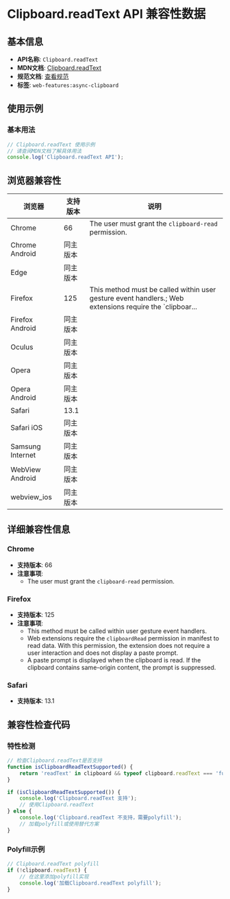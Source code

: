 # Clipboard.readText API 兼容性数据

## 基本信息

- **API名称**: `Clipboard.readText`
- **MDN文档**: [Clipboard.readText](https://developer.mozilla.org/docs/Web/API/Clipboard/readText)
- **规范文档**: [查看规范](https://w3c.github.io/clipboard-apis/#dom-clipboard-readtext)
- **标签**: `web-features:async-clipboard`

## 使用示例

### 基本用法

```javascript
// Clipboard.readText 使用示例
// 请查阅MDN文档了解具体用法
console.log('Clipboard.readText API');
```

## 浏览器兼容性

| 浏览器 | 支持版本 | 说明 |
|--------|----------|------|
| Chrome | 66 | The user must grant the `clipboard-read` permission. |
| Chrome Android | 同主版本 |  |
| Edge | 同主版本 |  |
| Firefox | 125 | This method must be called within user gesture event handlers.; Web extensions require the `clipboar... |
| Firefox Android | 同主版本 |  |
| Oculus | 同主版本 |  |
| Opera | 同主版本 |  |
| Opera Android | 同主版本 |  |
| Safari | 13.1 |  |
| Safari iOS | 同主版本 |  |
| Samsung Internet | 同主版本 |  |
| WebView Android | 同主版本 |  |
| webview_ios | 同主版本 |  |

## 详细兼容性信息

### Chrome

- **支持版本**: 66
- **注意事项**:
  - The user must grant the `clipboard-read` permission.

### Firefox

- **支持版本**: 125
- **注意事项**:
  - This method must be called within user gesture event handlers.
  - Web extensions require the `clipboardRead` permission in manifest to read data. With this permission, the extension does not require a user interaction and does not display a paste prompt.
  - A paste prompt is displayed when the clipboard is read. If the clipboard contains same-origin content, the prompt is suppressed.

### Safari

- **支持版本**: 13.1

## 兼容性检查代码

### 特性检测

```javascript
// 检查Clipboard.readText是否支持
function isClipboardReadTextSupported() {
    return 'readText' in clipboard && typeof clipboard.readText === 'function';
}

if (isClipboardReadTextSupported()) {
    console.log('Clipboard.readText 支持');
    // 使用Clipboard.readText
} else {
    console.log('Clipboard.readText 不支持，需要polyfill');
    // 加载polyfill或使用替代方案
}
```

### Polyfill示例

```javascript
// Clipboard.readText polyfill
if (!clipboard.readText) {
    // 在这里添加polyfill实现
    console.log('加载Clipboard.readText polyfill');
}
```

